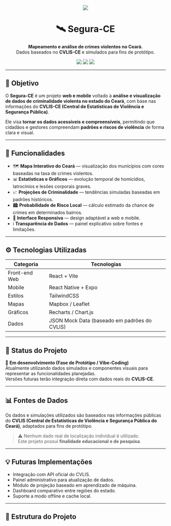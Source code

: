 <p align="center">
  <img src="https://img.shields.io/badge/Segura--CE-🛰️-blue?style=for-the-badge">
</p>

<h1 align="center">🛰️ Segura-CE</h1>

<p align="center">
  <strong>Mapeamento e análise de crimes violentos no Ceará.</strong><br>
  Dados baseados no <b>CVLIS-CE</b> e simulados para fins de protótipo.
</p>

<p align="center">
  <img src="https://img.shields.io/badge/status-em%20desenvolvimento-yellow?style=flat-square">
  <img src="https://img.shields.io/badge/licença-MIT-green?style=flat-square">
  <img src="https://img.shields.io/badge/plataforma-Web%20%7C%20Mobile-blue?style=flat-square">
</p>

---

## 🎯 Objetivo

O **Segura-CE** é um projeto **web e mobile** voltado à **análise e visualização de dados de criminalidade violenta no estado do Ceará**, com base nas informações do **CVLIS-CE (Central de Estatísticas de Violência e Segurança Pública)**.  

Ele visa **tornar os dados acessíveis e compreensíveis**, permitindo que cidadãos e gestores compreendam **padrões e riscos de violência** de forma clara e visual.

---

## 🧩 Funcionalidades

- 🗺️ **Mapa Interativo do Ceará** — visualização dos municípios com cores baseadas na taxa de crimes violentos.  
- 📊 **Estatísticas e Gráficos** — evolução temporal de homicídios, latrocínios e lesões corporais graves.  
- 📈 **Projeções de Criminalidade** — tendências simuladas baseadas em padrões históricos.  
- 🏙️ **Probabilidade de Risco Local** — cálculo estimado da chance de crimes em determinados bairros.  
- 📱 **Interface Responsiva** — design adaptável a web e mobile.  
- ℹ️ **Transparência de Dados** — painel explicativo sobre fontes e limitações.

---

## ⚙️ Tecnologias Utilizadas

| Categoria | Tecnologias |
|------------|--------------|
| Front-end Web | React + Vite |
| Mobile | React Native + Expo |
| Estilos | TailwindCSS |
| Mapas | Mapbox / Leaflet |
| Gráficos | Recharts / Chart.js |
| Dados | JSON Mock Data (baseado em padrões do CVLIS) |

---

## 🚧 Status do Projeto

🔹 **Em desenvolvimento (Fase de Protótipo / Vibe-Coding)**  
Atualmente utilizando dados simulados e componentes visuais para representar as funcionalidades planejadas.  
Versões futuras terão integração direta com dados reais do **CVLIS-CE**.

---

## 📊 Fontes de Dados

Os dados e simulações utilizados são baseados nas informações públicas do **CVLIS (Central de Estatísticas de Violência e Segurança Pública do Ceará)**, adaptados para fins de protótipo.  

> ⚠️ Nenhum dado real de localização individual é utilizado.  
> Este projeto possui **finalidade educacional e de pesquisa**.

---

## 💡 Futuras Implementações

- Integração com API oficial do CVLIS.  
- Painel administrativo para atualização de dados.  
- Módulo de projeção baseado em aprendizado de máquina.  
- Dashboard comparativo entre regiões do estado.  
- Suporte a modo offline e cache local.  

---

## 🧠 Estrutura do Projeto

